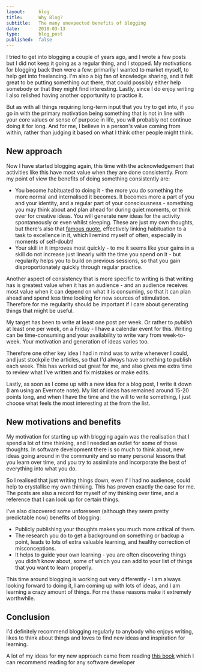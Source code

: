 ```yaml
---
layout:     blog
title:      Why Blog?
subtitle:   The many unexpected benefits of blogging
date:       2018-03-13
type:       blog_post
published:  false
---
```


I tried to get into blogging a couple of years ago, and I wrote a few posts but I did not keep it going as a regular thing, and I stopped. My motivations for blogging back then were a few: primarily I wanted to market myself, to help get into freelancing. I'm also a big fan of knowledge sharing, and it felt great to be putting something out there, that could possibly either help somebody or that they might find interesting. Lastly, since I do enjoy writing I also relished having another opportunity to practice it.

But as with all things requiring long-term input that you try to get into, if you go in with the primary motivation being something that is not in line with your core values or sense of purpose in life, you will probably not continue doing it for long. And for me, I believe in a person's value coming from within, rather than judging it based on what I think other people might think.

## New approach
Now I have started blogging again, this time with the acknowledgement that activities like this have most value when they are done consistently. From my point of view the benefits of doing something consistently are:

- You become habituated to doing it - the more you do something the more normal and internalised it becomes. It becomes more a part of you and your identity, and a regular part of your consciousness - something you may think about and plan ahead for during quiet moments, or think over for creative ideas. You will generate new ideas for the activity spontaneously or even whilst sleeping. These are just my own thoughts, but there's also that [famous quote](https://www.brainyquote.com/quotes/will_durant_145967), effectively linking habituation to a task to excellence in it, which I remind myself of often, especially in moments of self-doubt!
- Your skill in it improves most quickly - to me it seems like your gains in a skill do not increase just linearly with the time you spend on it - but regularity helps you to build on previous sessions, so that you gain disproportionately quickly through regular practice.

Another aspect of consistency that is more specific to writing is that writing has is greatest value when it has an audience - and an audience receives most value when it can depend on what it is consuming, so that it can plan ahead and spend less time looking for new sources of stimulation. Therefore for me regularity should be important if I care about generating things that might be useful.

My target has been to write at least one post per week. Or rather to *publish* at least one per week, on a Friday - I have a calendar event for this. Writing can be time-consuming and your availability to write vary from week-to-week. Your motivation and generation of ideas varies too.

Therefore one other key idea I had in mind was to write whenever I could, and just stockpile the articles, so that I'd always have something to publish each week. This has worked out great for me, and also gives me extra time to review what I've written and fix mistakes or make edits.

Lastly, as soon as I come up with a new idea for a blog post, I write it down (I am using an Evernote note). My list of ideas has remained around 15-20 points long, and when I have the time and the will to write something, I just choose what feels the most interesting at the from the list.

## New motivations and benefits
My motivation for starting up with blogging again was the realisation that I spend a lot of time thinking, and I needed an outlet for some of those thoughts. In software development there is so much to think about, new ideas going around in the community and so many personal lessons that you learn over time, and you try to assimilate and incorporate the best of everything into what you do.

So I realised that just writing things down, even if I had no audience, could help to crystallise my own thinking. This has proven exactly the case for me. The posts are also a record for myself of my thinking over time, and a reference that I can look up for certain things.

I've also discovered some unforeseen (although they seem pretty predictable now) benefits of blogging:

- Publicly publishing your thoughts makes you much more critical of them.
- The research you do to get a background on something or backup a point, leads to lots of extra valuable learning, and healthy correction of misconceptions.
- It helps to guide your own learning - you are often discovering things you didn't know about, some of which you can add to your list of things that you want to learn properly.

This time around blogging is working out very differently - I am always looking forward to doing it, I am coming up with lots of ideas, and I am learning a crazy amount of things. For me these reasons make it extremely worthwhile.

## Conclusion
I'd definitely recommend blogging regularly to anybody who enjoys writing, likes to think about things and loves to find new ideas and inspiration for learning.

A lot of my ideas for my new approach came from reading [this book](https://www.manning.com/books/soft-skills) which I can recommend reading for any software developer